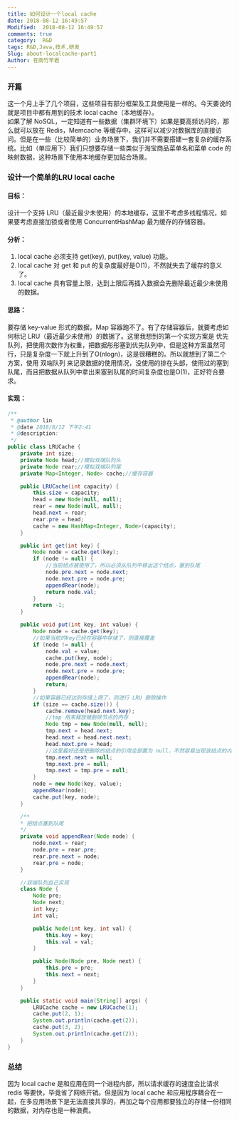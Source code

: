 ```yaml
---
title: 如何设计一个local cache
date: 2018-08-12 16:49:57
Modified:  2018-08-12 16:49:57
comments: true
category:  R&D
tags: R&D,Java,技术,研发
Slug: about-localcache-part1
Author: 苍南竹竿君
---
```

### 开篇
这一个月上手了几个项目，这些项目有部分框架及工具使用是一样的。今天要说的就是项目中都有用到的技术 local cache（本地缓存）。  
如果了解 NoSQL，一定知道有一些数据（集群环境下）如果是要高频访问的，那么就可以放在 Redis，Memcache 等缓存中，这样可以减少对数据库的直接访问。但是在一些（比较简单的）业务场景下，我们并不需要搭建一套复杂的缓存系统。比如（单应用下）我们只想要存储一些类似于淘宝商品菜单名和菜单 code 的映射数据，这种场景下使用本地缓存更加贴合场景。<!--more-->  

### 设计一个简单的LRU local cache
#### 目标：
设计一个支持 LRU（最近最少未使用）的本地缓存，这里不考虑多线程情况，如果要考虑直接加锁或者使用 ConcurrentHashMap 最为缓存的存储容器。  

#### 分析：
1. local cache 必须支持 get(key), put(key, value) 功能。
2. local cache 对 get 和 put 的复杂度最好是O(1)，不然就失去了缓存的意义了。
3. local cache 具有容量上限，达到上限后再插入数据会先删除最近最少未使用的数据。  

#### 思路：
要存储 key-value 形式的数据，Map 容器跑不了。有了存储容器后，就要考虑如何标记 LRU（最近最少未使用）的数据了。这里我想到的第一个实现方案是 优先队列，把使用次数作为权重，把数据彤彤塞到优先队列中，但是这种方案虽然可行，只是复杂度一下就上升到了O(nlogn)，这是很糟糕的。所以就想到了第二个方案，使用 双端队列 来记录数据的使用情况，没使用的排在头部，使用过的塞到队尾，而且把数据从队列中拿出来塞到队尾的时间复杂度也是O(1)，正好符合要求。  

#### 实现：  
```java
/**
 * @author lin
 * @date 2018/8/12 下午2:41
 * @description:
 */
public class LRUCache {
    private int size;
    private Node head;//模拟双端队列头
    private Node rear;//模拟双端队列尾
    private Map<Integer, Node> cache;//缓存容器

    public LRUCache(int capacity) {
        this.size = capacity;
        head = new Node(null, null);
        rear = new Node(null, null);
        head.next = rear;
        rear.pre = head;
        cache = new HashMap<Integer, Node>(capacity);
    }

    public int get(int key) {
        Node node = cache.get(key);
        if (node != null) {
            //当前结点被使用了，所以必须从队列中移出这个结点，塞到队尾
            node.pre.next = node.next;
            node.next.pre = node.pre;
            appendRear(node);
            return node.val;
        }
        return -1;
    }

    public void put(int key, int value) {
        Node node = cache.get(key);
        //如果当前的key已经在容器中存储了，则直接覆盖
        if (node != null) {
            node.val = value;
            cache.put(key, node);
            node.pre.next = node.next;
            node.next.pre = node.pre;
            appendRear(node);
            return;
        }
        //如果容器已经达到存储上限了，则进行 LRU 删除操作
        if (size == cache.size()) {
            cache.remove(head.next.key);
            //tmp 用来释放被删除节点的内存
            Node tmp = new Node(null, null);
            tmp.next = head.next;
            head.next = head.next.next;
            head.next.pre = head;
            //这里最好还是把删除的结点的引用全部置为 null，不然容易出现该结点的内存无法回收的情况
            tmp.next.next = null;
            tmp.next.pre = null;
            tmp.next = tmp.pre = null;
        }
        node = new Node(key, value);
        appendRear(node);
        cache.put(key, node);
    }

    /**
    * 把结点塞到队尾
    */
    private void appendRear(Node node) {
        node.next = rear;
        node.pre = rear.pre;
        rear.pre.next = node;
        rear.pre = node;
    }

    //双端队列自己实现
    class Node {
        Node pre;
        Node next;
        int key;
        int val;

        public Node(int key, int val) {
            this.key = key;
            this.val = val;
        }

        public Node(Node pre, Node next) {
            this.pre = pre;
            this.next = next;
        }
    }

    public static void main(String[] args) {
        LRUCache cache = new LRUCache(1);
        cache.put(2, 1);
        System.out.println(cache.get(2));
        cache.put(3, 2);
        System.out.println(cache.get(2));
    }
}
```

### 总结
因为 local cache 是和应用在同一个进程内部，所以请求缓存的速度会比请求 redis 等要快，毕竟省了网络开销。但是因为 local cache 和应用程序耦合在一起，在多应用场景下是无法直接共享的，再加之每个应用都要独立的存储一份相同的数据，对内存也是一种浪费。